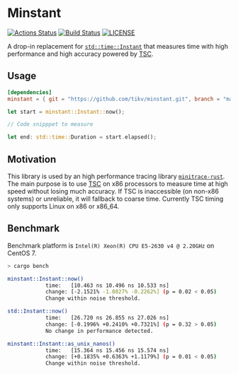 # Minstant
[![Actions Status](https://github.com/tikv/minstant/workflows/CI/badge.svg)](https://github.com/tikv/minstant/actions)
[![Build Status](https://travis-ci.org/tikv/minstant.svg?branch=master)](https://travis-ci.org/tikv/minstant)
[![LICENSE](https://img.shields.io/github/license/tikv/minstant.svg)](https://github.com/tikv/minstant/blob/master/LICENSE)

A drop-in replacement for [`std::time::Instant`](https://doc.rust-lang.org/std/time/struct.Instant.html) that measures time with high performance and high accuracy powered by [TSC](https://en.wikipedia.org/wiki/Time_Stamp_Counter).

## Usage

```toml
[dependencies]
minstant = { git = "https://github.com/tikv/minstant.git", branch = "master" }
```

```rust
let start = minstant::Instant::now();

// Code snipppet to measure

let end: std::time::Duration = start.elapsed();
```


## Motivation

This library is used by an high performance tracing library [`minitrace-rust`](https://github.com/tikv/minitrace-rust). The main purpose is to use [TSC](https://en.wikipedia.org/wiki/Time_Stamp_Counter) on x86 processors to measure time at high speed without losing much accuracy. If TSC is inaccessible (on non-x86 systems) or unreliable, it will fallback to coarse time. Currently TSC timing only supports Linux on x86 or x86_64.

## Benchmark

Benchmark platform is `Intel(R) Xeon(R) CPU E5-2630 v4 @ 2.20GHz` on CentOS 7.

```sh
> cargo bench

minstant::Instant::now()
            time:   [10.463 ns 10.496 ns 10.533 ns]
            change: [-2.1521% -1.0827% -0.2262%] (p = 0.02 < 0.05)
            Change within noise threshold.

std::Instant::now()
            time:   [26.720 ns 26.855 ns 27.026 ns]
            change: [-0.1996% +0.2410% +0.7321%] (p = 0.32 > 0.05)
            No change in performance detected.

minstant::Instant::as_unix_nanos()
            time:   [15.364 ns 15.456 ns 15.574 ns]
            change: [+0.1835% +0.6363% +1.1179%] (p = 0.01 < 0.05)
            Change within noise threshold.
```
